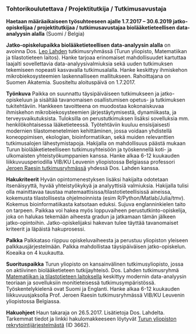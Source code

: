 ### Tohtorikoulutettava / Projektitutkija / Tutkimusavustaja

**Haetaan määräaikaiseen työsuhteeseen ajalle 1.7.2017 – 30.6.2019 jatko-opiskelijaa / projektitutkijaa / tutkimusavustajaa biolääketieteellisen data-analyysin alalla** (Suomi / Belgia)

 
**Jatko-opiskelupaikka biolääketieteellisen data-analyysin alalla** on avoinna Dos. [Leo Lahden](http://www.iki.fi/Leo.Lahti) tutkimusryhmässä (Turun yliopisto, Matematiikan ja tilastotieteen laitos). Hanke tarjoaa erinomaiset mahdollisuudet kartuttaa laajalti sovellettavia data-analyysivalmiuksia sekä uuden tutkimuksen tekemiseen nopeasti kasvavalla tutkimusalalla. Hanke keskittyy ihmiskehon mikrobiekosysteemien laskennalliseen mallitukseen. Rahoittajana on Suomen Akatemia. Suositeltu aloituspäivä on 1.7.2017.

**Työnkuva** Paikka on suunnattu täysipäiväiseen tutkimukseen ja jatko-opiskeluun ja sisältää tavanomaisen osallistumisen opetus- ja tutkimuksen tukitehtäviin. Hankkeen tavoitteena on muodostaa kokonaiskuvaa ihmiskehon mikrobiekosysteemien järjestäytymisestä, dynamiikasta, ja terveysvaikutuksista. Tuloksilla on perustutkimuksen lisäksi sovelluksia mm. henkilökohtaisessa lääketieteessä. Työtehtäviin kuuluu ensisijaisesti modernien tilastomenetelmien kehittäminen, jossa voidaan yhdistellä koneoppimisen, ekologian, bioinformatiikan, sekä muiden relevanttien tutkimusalojen lähestymistapoja. Hakijalla on mahdollisuus päästä mukaan Turun biolääketieteelliseen tutkimusyhteisöön ja työskennellä koti- ja ulkomaisten yhteistyökumppanien kanssa. Hanke alkaa 6-12 kuukauden liikkuvuusperiodilla VIB/KU Leuvenin yliopistossa Belgiassa professori [Jeroen Raesin tutkimusryhmässä](http://www.vib.be/en/research/scientists/Pages/Jeroen-Raes-Lab.aspx) yhdessä Dos. Lahden kanssa.

**Hakukriteerit** Hyvän opintomenestyksen lisäksi hakijalta odotetaan itsenäisyyttä, hyvää yhteistyökykyä ja analyyttisiä valmiuksia. Hakijalla tulisi olla mainittavaa taustaa matemaattisissa/tilastotieteellisissä aineissa, kokemusta tilastollisesta ohjelmoinnista (esim R/Python/Matlab/Julia/tmv). Kokemus bioinformatiikasta katsotaan eduksi. Sujuva englanninkielen taito on tarpeen. Paikkaa voi hakea myös loppuvaiheen perustutkinto-opiskelija, joka on halukas tekemään aiheesta gradun ja jatkamaan tämän jälkeen jatko-opintoihin. Jatko-opiskelijaksi hakevan tulee täyttää tavanomaiset kriteerit ja läpäistä hakuprosessi.

**Palkka** Palkkataso riippuu opiskeluvaiheesta ja perustuu yliopiston yleiseen palkkausjärjestelmään. Palkka mahdollistaa täysipäiväisen jatko-opiskelun. Koeaika on 4 kuukautta.

**Suorituspaikka** Turun yliopisto on kansainvälinen tutkimusyliopisto, jossa on aktiivinen biolääketieteen tutkijayhteisö. Dos. Lahden tutkimusryhmä [Matematiikan ja tilastotieteen laitoksella](http://www.utu.fi/en/units/sci/units/math/Pages/home.aspx) keskittyy modernin data-analyysin teoriaan ja sovelluksiin monitieteisessä tutkimusympäristössä. Työskentelykielenä ovat Suomi ja Englanti. Hanke alkaa 6-12 kuukauden liikkuvuusjaksolla Prof. Jeroen Raesin tutkimusryhmässä VIB/KU Leuvenin yliopistossa Belgiassa.

**Hakuohjeet** Haun takaraja on 26.5.2017. Lisätietoja Dos. Lahdelta. Tarkemmat tiedot ja linkki hakulomakkeeseen löytyvät [Turun yliopiston rekrytointijärjestelmästä](https://www.utu.fi/fi/Yliopisto/yliopisto-tyonantajana/avoimet-tehtavat/Sivut/home.aspx) (ID 3662).